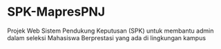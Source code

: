 # SPK-MapresPNJ
Projek Web Sistem Pendukung Keputusan (SPK) untuk membantu admin dalam seleksi Mahasiswa Berprestasi yang ada di lingkungan kampus
